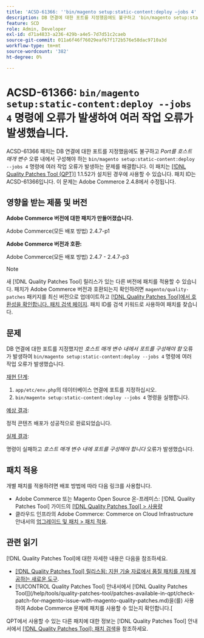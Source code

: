 ```yaml
---
title: 'ACSD-61366: ''bin/magento setup:static-content:deploy —jobs 4'' 명령에 오류가 발생하며 여러 작업 오류가 발생했습니다.'
description: DB 연결에 대한 포트를 지정했음에도 불구하고 'bin/magento setup:static-content:deploy —jobs 4' 명령에 *호스트 매개 변수* 오류로 여러 작업 오류가 발생하는 Adobe Commerce 문제를 해결하려면 ACSD-61366 패치를 적용합니다.
feature: SCD
role: Admin, Developer
exl-id: d71a4833-a236-429b-a4e5-7d7d51c2caeb
source-git-commit: 011a6f46f76029eaf67f172b576e58dac9710a3d
workflow-type: tm+mt
source-wordcount: '382'
ht-degree: 0%

---
```


# ACSD-61366: `bin/magento setup:static-content:deploy --jobs 4` 명령에 오류가 발생하여 여러 작업 오류가 발생했습니다.

ACSD-61366 패치는 DB 연결에 대한 포트를 지정했음에도 불구하고 *Port를 호스트 매개 변수* 오류 내에서 구성해야 하는 `bin/magento setup:static-content:deploy --jobs 4` 명령에 여러 작업 오류가 발생하는 문제를 해결합니다. 이 패치는 [[!DNL Quality Patches Tool (QPT)]](https://experienceleague.adobe.com/en/docs/commerce-operations/tools/quality-patches-tool/quality-patches-tool-to-self-serve-quality-patches) 1.1.52가 설치된 경우에 사용할 수 있습니다. 패치 ID는 ACSD-61366입니다. 이 문제는 Adobe Commerce 2.4.8에서 수정됩니다.

## 영향을 받는 제품 및 버전

**Adobe Commerce 버전에 대한 패치가 만들어졌습니다.**

Adobe Commerce(모든 배포 방법) 2.4.7-p1

**Adobe Commerce 버전과 호환:**

Adobe Commerce(모든 배포 방법) 2.4.7 - 2.4.7-p3

>[!NOTE]
>
>새 [!DNL Quality Patches Tool] 릴리스가 있는 다른 버전에 패치를 적용할 수 있습니다. 패치가 Adobe Commerce 버전과 호환되는지 확인하려면 `magento/quality-patches` 패키지를 최신 버전으로 업데이트하고 [[!DNL Quality Patches Tool]에서 호환성을 확인합니다. 패치 검색 페이지](https://experienceleague.adobe.com/tools/commerce-quality-patches/index.html). 패치 ID를 검색 키워드로 사용하여 패치를 찾습니다.

## 문제

DB 연결에 대한 포트를 지정했지만 *호스트 매개 변수 내에서 포트를 구성해야 함* 오류가 발생하여 `bin/magento setup:static-content:deploy --jobs 4` 명령에 여러 작업 오류가 발생했습니다.

<u>재현 단계</u>:

1. `app/etc/env.php`의 데이터베이스 연결에 포트를 지정하십시오.
1. `bin/magento setup:static-content:deploy --jobs 4` 명령을 실행합니다.

<u>예상 결과</u>:

정적 콘텐츠 배포가 성공적으로 완료되었습니다.

<u>실제 결과</u>:

명령이 실패하고 *호스트 매개 변수 내에 포트를 구성해야 합니다* 오류가 발생했습니다.

## 패치 적용

개별 패치를 적용하려면 배포 방법에 따라 다음 링크를 사용합니다.

* Adobe Commerce 또는 Magento Open Source 온-프레미스: [!DNL Quality Patches Tool] 가이드의 [[!DNL Quality Patches Tool] > 사용량](/help/tools/quality-patches-tool/usage.md)
* 클라우드 인프라의 Adobe Commerce: Commerce on Cloud Infrastructure 안내서의 [업그레이드 및 패치 > 패치 적용](https://experienceleague.adobe.com/docs/commerce-cloud-service/user-guide/develop/upgrade/apply-patches.html).

## 관련 읽기

[!DNL Quality Patches Tool]에 대한 자세한 내용은 다음을 참조하세요.

* [[!DNL Quality Patches Tool] 릴리스됨: 지원 기술 자료에서 품질 패치를 자체 제공하는 새로운 도구](https://experienceleague.adobe.com/en/docs/commerce-operations/tools/quality-patches-tool/quality-patches-tool-to-self-serve-quality-patches).
* [!UICONTROL Quality Patches Tool] 안내서에서  [!DNL Quality Patches Tool]](/help/tools/quality-patches-tool/patches-available-in-qpt/check-patch-for-magento-issue-with-magento-quality-patches.md)을(를) 사용하여 Adobe Commerce 문제에 패치를 사용할 수 있는지 확인합니다.[


QPT에서 사용할 수 있는 다른 패치에 대한 정보는 [!DNL Quality Patches Tool] 안내서에서 [[!DNL Quality Patches Tool]: 패치 검색](https://experienceleague.adobe.com/tools/commerce-quality-patches/index.html)을 참조하세요.
